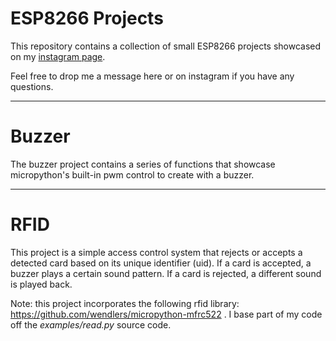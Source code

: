 # ESP8266 Projects
This repository contains a collection of small ESP8266 projects showcased on my [instagram page](https://instagram.com/engineeringforeveryone).

Feel free to drop me a message here or on instagram if you have any questions.

---

# Buzzer
The buzzer project contains a series of functions that showcase micropython's built-in pwm control to create with a buzzer.

---

# RFID
This project is a simple access control system that rejects or accepts a detected card based on its unique identifier (uid). 
If a card is accepted, a buzzer plays a certain sound pattern. If a card is rejected, a different sound is played back.

Note: this project incorporates the following rfid library: https://github.com/wendlers/micropython-mfrc522 . 
I base part of my code off the *examples/read.py* source code.

